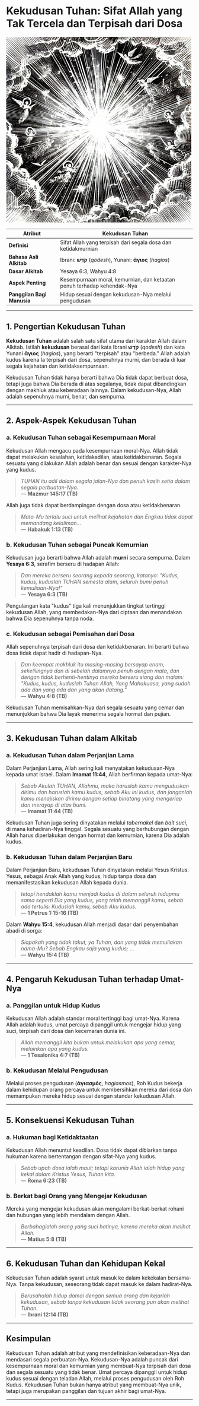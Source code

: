 # **Kekudusan Tuhan: Sifat Allah yang Tak Tercela dan Terpisah dari Dosa**

![Ilustrasi gambaran tentang kekudusan Tuhan](img/kekudusan_tuhan.jpg)

| **Atribut** | Kekudusan Tuhan |
|---|---|
| **Definisi** | Sifat Allah yang terpisah dari segala dosa dan ketidakmurnian |
| **Bahasa Asli Alkitab** | Ibrani: **קֹדֶשׁ** (*qodesh*), Yunani: **ἅγιος** (*hagios*) |
| **Dasar Alkitab** | Yesaya 6:3, Wahyu 4:8 |
| **Aspek Penting** | Kesempurnaan moral, kemurnian, dan ketaatan penuh terhadap kehendak-Nya |
| **Panggilan Bagi Manusia** | Hidup sesuai dengan kekudusan-Nya melalui pengudusan |

---

## 1. Pengertian Kekudusan Tuhan

**Kekudusan Tuhan** adalah salah satu sifat utama dari karakter Allah dalam Alkitab. Istilah **kekudusan** berasal dari kata Ibrani **קֹדֶשׁ** (*qodesh*) dan kata Yunani **ἅγιος** (*hagios*), yang berarti "terpisah" atau "berbeda." Allah adalah kudus karena Ia terpisah dari dosa, sepenuhnya murni, dan berada di luar segala kejahatan dan ketidaksempurnaan.

Kekudusan Tuhan tidak hanya berarti bahwa Dia tidak dapat berbuat dosa, tetapi juga bahwa Dia berada di atas segalanya, tidak dapat dibandingkan dengan makhluk atau keberadaan lainnya. Dalam kekudusan-Nya, Allah adalah sepenuhnya murni, benar, dan sempurna.

---

## 2. Aspek-Aspek Kekudusan Tuhan

### a. Kekudusan Tuhan sebagai Kesempurnaan Moral

Kekudusan Allah mengacu pada kesempurnaan moral-Nya. Allah tidak dapat melakukan kesalahan, ketidakadilan, atau ketidakbenaran. Segala sesuatu yang dilakukan Allah adalah benar dan sesuai dengan karakter-Nya yang kudus. 

> *TUHAN itu adil dalam segala jalan-Nya dan penuh kasih setia dalam segala perbuatan-Nya.*  
> — **Mazmur 145:17 (TB)**

Allah juga tidak dapat berdampingan dengan dosa atau ketidakbenaran.

> *Mata-Mu terlalu suci untuk melihat kejahatan dan Engkau tidak dapat memandang kelaliman...*  
> — **Habakuk 1:13 (TB)**

### b. Kekudusan Tuhan sebagai Puncak Kemurnian

Kekudusan juga berarti bahwa Allah adalah **murni** secara sempurna. Dalam **Yesaya 6:3**, serafim berseru di hadapan Allah:

> *Dan mereka berseru seorang kepada seorang, katanya: "Kudus, kudus, kuduslah TUHAN semesta alam, seluruh bumi penuh kemuliaan-Nya!"*  
> — **Yesaya 6:3 (TB)**

Pengulangan kata "kudus" tiga kali menunjukkan tingkat tertinggi kekudusan Allah, yang membedakan-Nya dari ciptaan dan menandakan bahwa Dia sepenuhnya tanpa noda.

### c. Kekudusan sebagai Pemisahan dari Dosa

Allah sepenuhnya terpisah dari dosa dan ketidakbenaran. Ini berarti bahwa dosa tidak dapat hadir di hadapan-Nya.

> *Dan keempat makhluk itu masing-masing bersayap enam, sekelilingnya dan di sebelah dalamnya penuh dengan mata, dan dengan tidak berhenti-hentinya mereka berseru siang dan malam: "Kudus, kudus, kuduslah Tuhan Allah, Yang Mahakuasa, yang sudah ada dan yang ada dan yang akan datang."*  
> — **Wahyu 4:8 (TB)**

Kekudusan Tuhan memisahkan-Nya dari segala sesuatu yang cemar dan menunjukkan bahwa Dia layak menerima segala hormat dan pujian.

---

## 3. Kekudusan Tuhan dalam Alkitab

### a. Kekudusan Tuhan dalam Perjanjian Lama

Dalam Perjanjian Lama, Allah sering kali menyatakan kekudusan-Nya kepada umat Israel. Dalam **Imamat 11:44**, Allah berfirman kepada umat-Nya:

> *Sebab Akulah TUHAN, Allahmu, maka haruslah kamu menguduskan dirimu dan haruslah kamu kudus, sebab Aku ini kudus, dan janganlah kamu menajiskan dirimu dengan setiap binatang yang mengeriap dan merayap di atas bumi.*  
> — **Imamat 11:44 (TB)**

Kekudusan Tuhan juga sering dinyatakan melalui *tabernakel* dan *bait suci*, di mana kehadiran-Nya tinggal. Segala sesuatu yang berhubungan dengan Allah harus diperlakukan dengan hormat dan kemurnian, karena Dia adalah kudus.

### b. Kekudusan Tuhan dalam Perjanjian Baru

Dalam Perjanjian Baru, kekudusan Tuhan dinyatakan melalui Yesus Kristus. Yesus, sebagai Anak Allah yang kudus, hidup tanpa dosa dan memanifestasikan kekudusan Allah kepada dunia.

> *tetapi hendaklah kamu menjadi kudus di dalam seluruh hidupmu sama seperti Dia yang kudus, yang telah memanggil kamu,
sebab ada tertulis: Kuduslah kamu, sebab Aku kudus.*  
> — **1 Petrus 1:15-16 (TB)**

Dalam **Wahyu 15:4**, kekudusan Allah menjadi dasar dari penyembahan abadi di sorga:

> *Siapakah yang tidak takut, ya Tuhan, dan yang tidak memuliakan nama-Mu? Sebab Engkau saja yang kudus; ...*  
> — **Wahyu 15:4 (TB)**

---

## 4. Pengaruh Kekudusan Tuhan terhadap Umat-Nya

### a. Panggilan untuk Hidup Kudus

Kekudusan Allah adalah standar moral tertinggi bagi umat-Nya. Karena Allah adalah kudus, umat percaya dipanggil untuk mengejar hidup yang suci, terpisah dari dosa dan kecemaran dunia ini.

> *Allah memanggil kita bukan untuk melakukan apa yang cemar, melainkan apa yang kudus.*  
> — **1 Tesalonika 4:7 (TB)**

### b. Kekudusan Melalui Pengudusan

Melalui proses pengudusan (**ἁγιασμός**, *hagiasmos*), Roh Kudus bekerja dalam kehidupan orang percaya untuk membersihkan mereka dari dosa dan memampukan mereka hidup sesuai dengan standar kekudusan Allah.

---

## 5. Konsekuensi Kekudusan Tuhan

### a. Hukuman bagi Ketidaktaatan

Kekudusan Allah menuntut keadilan. Dosa tidak dapat dibiarkan tanpa hukuman karena bertentangan dengan sifat-Nya yang kudus.

> *Sebab upah dosa ialah maut; tetapi karunia Allah ialah hidup yang kekal dalam Kristus Yesus, Tuhan kita.*  
> — **Roma 6:23 (TB)**

### b. Berkat bagi Orang yang Mengejar Kekudusan

Mereka yang mengejar kekudusan akan mengalami berkat-berkat rohani dan hubungan yang lebih mendalam dengan Allah.

> *Berbahagialah orang yang suci hatinya, karena mereka akan melihat Allah.*  
> — **Matius 5:8 (TB)**

---

## 6. Kekudusan Tuhan dan Kehidupan Kekal

Kekudusan Tuhan adalah syarat untuk masuk ke dalam kekekalan bersama-Nya. Tanpa kekudusan, seseorang tidak dapat masuk ke dalam hadirat-Nya.

> *Berusahalah hidup damai dengan semua orang dan kejarlah kekudusan, sebab tanpa kekudusan tidak seorang pun akan melihat Tuhan.*  
> — **Ibrani 12:14 (TB)**

---

## Kesimpulan

Kekudusan Tuhan adalah atribut yang mendefinisikan keberadaan-Nya dan mendasari segala perbuatan-Nya. Kekudusan-Nya adalah puncak dari kesempurnaan moral dan kemurnian yang membuat-Nya terpisah dari dosa dan segala sesuatu yang tidak benar. Umat percaya dipanggil untuk hidup kudus sesuai dengan teladan Allah, melalui proses pengudusan oleh Roh Kudus. Kekudusan Tuhan bukan hanya atribut yang membuat-Nya unik, tetapi juga merupakan panggilan dan tujuan akhir bagi umat-Nya.

---
